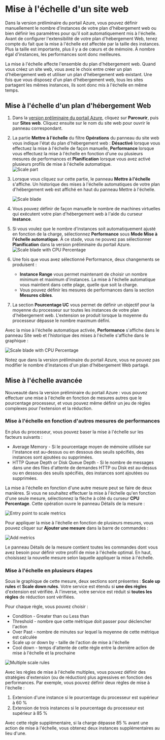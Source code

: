 ﻿<properties title="How to scale a website" pageTitle="Mise à l'échelle d'un site web" description="Learn how to scale your hosting plan in Azure." authors="stepsic" manager="kamrani" />

<tags ms.service="application-insights" ms.workload="tbd" ms.tgt_pltfrm="ibiza" ms.devlang="na" ms.topic="article" ms.date="2014-11-04" ms.author="stepsic" />

# Mise à l'échelle d'un site web

Dans la version préliminaire du portail Azure, vous pouvez définir manuellement le nombre d'instances de votre plan d'hébergement web ou bien définir les paramètres pour qu'il soit automatiquement mis à l'échelle. Avant de configurer l'extensibilité de votre plan d'hébergement Web, tenez compte du fait que la mise à l'échelle est affectée par la taille des instances. Plus la taille est importante, plus il y a de cœurs et de mémoire. À nombre égal d'instances, les performances sont donc meilleures.

La mise à l'échelle affecte l'ensemble du plan d'hébergement web. Quand vous créez un site web, vous avez le choix entre créer un plan d'hébergement web et utiliser un plan d'hébergement web existant. Une fois que vous disposez d'un plan d'hébergement web, tous les sites partagent les mêmes instances, ils sont donc mis à l'échelle en même temps.

## Mise à l'échelle d'un plan d'hébergement Web

1. Dans la [version préliminaire du portail Azure](https://portal.azure.com/), cliquez sur **Parcourir**, puis sur **Sites web**. Cliquez ensuite sur le nom du site web pour ouvrir le panneau correspondant.
2. La partie **Mettre à l'échelle** du filtre **Opérations** du panneau du site web vous indique l'état du plan d'hébergement web : **Désactivé** lorsque vous effectuez la mise à l'échelle de façon manuelle, **Performance** lorsque vous effectuez la mise à l'échelle en fonction d'une ou plusieurs mesures de performances et **Planification** lorsque vous avez activé plusieurs profils de mise à l'échelle automatique.  
    ![Scale part](./media/insights-how-to-scale/Insights_ScalePartOff.png)
3. Lorsque vous cliquez sur cette partie, le panneau **Mettre à l'échelle** s'affiche. Un historique des mises à l'échelle automatiques de votre plan d'hébergement web est affiché en haut du panneau Mettre à l'échelle.  

    ![Scale blade](./media/insights-how-to-scale/Insights_ScaleBladeDayZero.png)
4. Vous pouvez définir de façon manuelle le nombre de machines virtuelles qui exécutent votre plan d'hébergement web à l'aide du curseur **Instance**.
5. Si vous voulez que le nombre d'instances soit automatiquement ajusté en fonction de la charge, sélectionnez **Performance** sous **Mode Mise à l'échelle automatique**. À ce stade, vous ne pouvez pas sélectionner **Planification** dans la version préliminaire du portail Azure.  
    ![Scale blade with CPU Percentage](./media/insights-how-to-scale/Insights_ScaleBladeCPU.png) 
6. Une fois que vous avez sélectionné Performance, deux changements se produisent :
    - **Instance Range** vous permet maintenant de choisir un nombre minimum et maximum d'instances. La mise à l'échelle automatique vous maintient dans cette plage, quelle que soit la charge.
    - Vous pouvez définir les mesures de performances dans la section **Mesures cibles**.
7. La section **Pourcentage UC** vous permet de définir un objectif pour la moyenne du processeur sur toutes les instances de votre plan d'hébergement web. L'extension se produit lorsque la moyenne du processeur dépasse le nombre maximum défini.

Avec la mise à l'échelle automatique activée, **Performance** s'affiche dans le panneau Site web et l'historique des mises à l'échelle s'affiche dans le graphique :

![Scale blade with CPU Percentage](./media/insights-how-to-scale/Insights_ScalePartBladeOn.png) 

Notez que dans la version préliminaire du portail Azure, vous ne pouvez pas modifier le nombre d'instances d'un plan d'hébergement Web partagé.

## Mise à l'échelle avancée

Nouveauté dans la version préliminaire du portail Azure : vous pouvez effectuer une mise à l'échelle en fonction de mesures autres que le pourcentage processeur, et vous pouvez même définir un jeu de règles complexes pour l'extension et la réduction.

### Mise à l'échelle en fonction d'autres mesures de performances
En plus du processeur, vous pouvez baser la mise à l'échelle sur les facteurs suivants :

- Average Memory - Si le pourcentage moyen de mémoire utilisée sur l'instance est au-dessus ou en dessous des seuils spécifiés, des instances sont ajoutées ou supprimées.
- HTTP Queue Depth or Disk Queue Depth - Si le nombre de messages dans une des files d'attente de demandes HTTP ou Disk est au-dessus ou en dessous des seuils spécifiés, des instances sont ajoutées ou supprimées.

La mise à l'échelle en fonction d'une autre mesure peut se faire de deux manières. Si vous ne souhaitez effectuer la mise à l'échelle qu'en fonction d'une seule mesure, sélectionnez la flèche à côté du curseur **CPU Percentage**. Cette opération ouvre le panneau Détails de la mesure :

![Entry point to scale metrics](./media/insights-how-to-scale/Insights_ScaleMetricChevron.png)

Pour appliquer la mise à l'échelle en fonction de plusieurs mesures, vous pouvez cliquer sur **Ajouter une mesure** dans la barre de commandes :

![Add metrics](./media/insights-how-to-scale/Insights_AddMetric.png)

Le panneau Détails de la mesure contient toutes les commandes dont vous avez besoin pour définir votre profil de mise à l'échelle optimal. En haut, choisissez la nouvelle mesure selon laquelle appliquer la mise à l'échelle.

### Mise à l'échelle en plusieurs étapes

Sous le graphique de cette mesure, deux sections sont présentes : **Scale up rules** et **Scale down rules**. Votre service est étendu si **une des règles** d'extension est vérifiée. À l'inverse, votre service est réduit si **toutes les règles** de réduction sont vérifiées.

Pour chaque règle, vous pouvez choisir :

- Condition - Greater than ou Less than
- Threshold - nombre que cette métrique doit passer pour déclencher l'action  
- Over Past - nombre de minutes sur lequel la moyenne de cette métrique est calculée
- Scale up or down by - taille de l'action de mise à l'échelle
- Cool down - temps d'attente de cette règle entre la dernière action de mise à l'échelle et la prochaine

![Multiple scale rules](./media/insights-how-to-scale/Insights_MultipleScaleRules.png)

Avec les règles de mise à l'échelle multiples, vous pouvez définir des stratégies d'extension (ou de réduction) plus agressives en fonction des performances. Par exemple, vous pouvez définir deux règles de mise à l'échelle :

1. Extension d'une instance si le pourcentage du processeur est supérieur à 60 %
2. Extension de trois instances si le pourcentage du processeur est supérieur à 85 %

Avec cette règle supplémentaire, si la charge dépasse 85 % avant une action de mise à l'échelle, vous obtenez deux instances supplémentaires au lieu d'une. 
